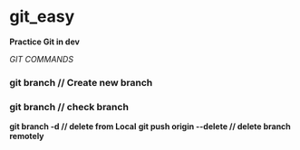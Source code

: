# git_easy
**Practice Git in dev**

*GIT COMMANDS*

### git branch <newbranch>  // Create new branch
### git branch // check branch
**git branch -d <branchname> // delete from Local**
**git push origin --delete <branchname> //  delete branch remotely**
 

